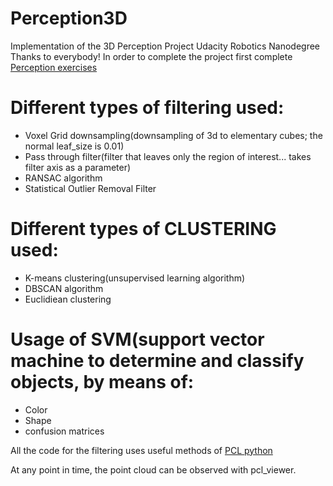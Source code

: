 # Perception3D
Implementation of the 3D Perception Project Udacity Robotics Nanodegree
Thanks to everybody!
In order to complete the project first complete <a href="https://github.com/udacity/RoboND-Perception-Exercises">Perception exercises</a>
<h1>Different types of filtering used:</h1>
<ul>
    <li>Voxel Grid downsampling(downsampling of 3d to elementary cubes; the normal leaf_size is 0.01)</li>
    <li>Pass through filter(filter that leaves only the region of interest... takes filter axis as a parameter)</li>
    <li>RANSAC algorithm</li>
    <li>Statistical Outlier Removal Filter</li>
</ul>
<h1>Different types of CLUSTERING used:</h1>
<ul>
    <li>K-means clustering(unsupervised learning algorithm)</li>
    <li>DBSCAN algorithm</li>
    <li>Euclidiean clustering</li>
    
</ul>
<h1>Usage of SVM(support vector machine to determine and classify objects, by means of:</h1>
<ul>
    <li>Color</li>
    <li>Shape</li>
    <li>confusion matrices</li>
</ul>
All the code for the filtering uses useful methods of <a href="https://github.com/strawlab/python-pcl">PCL python</a>

At any point in time, the point cloud can be observed with pcl_viewer.
